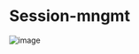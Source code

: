 # Session-mngmt
![image](https://github.com/user-attachments/assets/a82b9aee-27c2-49c7-9c2f-ba4cba6b8e73)
